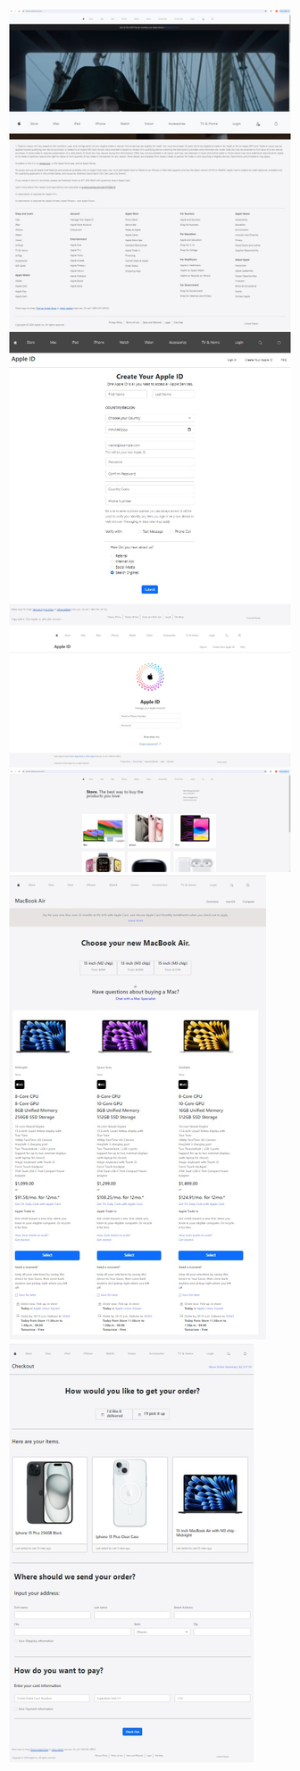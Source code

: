 ![Front Page - 1](</images/Front Page-1.jpg>) ![Front Page - 2](</images/Front Page-2.jpg>) ![Registration Page](</images/Registration Page.jpg>) ![Login Page](</images/Login Page.JPG>)   ![Products Page](</images/Products Page.jpg>)  ![Specific Products Page](</images/Specific Products Page.jpg>) ![Checkout Page](</images/Checkout Page.jpg>) 
